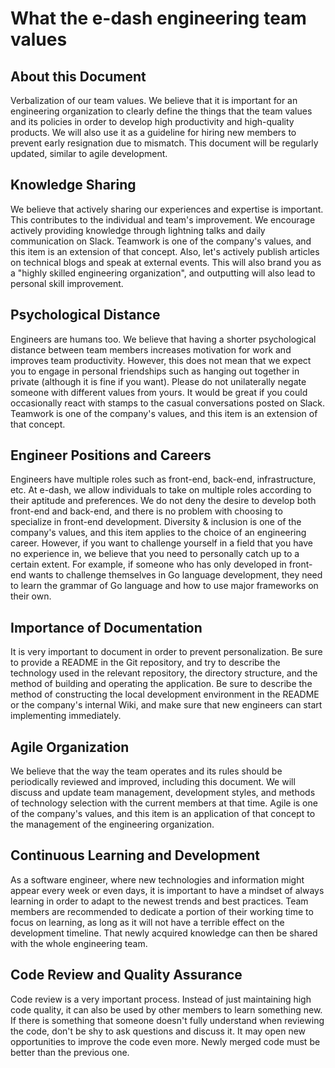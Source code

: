 # What the e-dash engineering team values

## About this Document
Verbalization of our team values. We believe that it is important for an engineering organization to clearly define the things that the team values and its policies in order to develop high productivity and high-quality products. We will also use it as a guideline for hiring new members to prevent early resignation due to mismatch.
This document will be regularly updated, similar to agile development.

## Knowledge Sharing
We believe that actively sharing our experiences and expertise is important. This contributes to the individual and team's improvement. We encourage actively providing knowledge through lightning talks and daily communication on Slack. Teamwork is one of the company's values, and this item is an extension of that concept. Also, let's actively publish articles on technical blogs and speak at external events. This will also brand you as a "highly skilled engineering organization", and outputting will also lead to personal skill improvement.

## Psychological Distance
Engineers are humans too. We believe that having a shorter psychological distance between team members increases motivation for work and improves team productivity. However, this does not mean that we expect you to engage in personal friendships such as hanging out together in private (although it is fine if you want). Please do not unilaterally negate someone with different values from yours. It would be great if you could occasionally react with stamps to the casual conversations posted on Slack. Teamwork is one of the company's values, and this item is an extension of that concept.

## Engineer Positions and Careers
Engineers have multiple roles such as front-end, back-end, infrastructure, etc. At e-dash, we allow individuals to take on multiple roles according to their aptitude and preferences. We do not deny the desire to develop both front-end and back-end, and there is no problem with choosing to specialize in front-end development. Diversity & inclusion is one of the company's values, and this item applies to the choice of an engineering career.
However, if you want to challenge yourself in a field that you have no experience in, we believe that you need to personally catch up to a certain extent. For example, if someone who has only developed in front-end wants to challenge themselves in Go language development, they need to learn the grammar of Go language and how to use major frameworks on their own.

## Importance of Documentation
It is very important to document in order to prevent personalization. Be sure to provide a README in the Git repository, and try to describe the technology used in the relevant repository, the directory structure, and the method of building and operating the application. Be sure to describe the method of constructing the local development environment in the README or the company's internal Wiki, and make sure that new engineers can start implementing immediately.

## Agile Organization
We believe that the way the team operates and its rules should be periodically reviewed and improved, including this document. We will discuss and update team management, development styles, and methods of technology selection with the current members at that time. Agile is one of the company's values, and this item is an application of that concept to the management of the engineering organization.

## Continuous Learning and Development
As a software engineer, where new technologies and information might appear every week or even days, it is important to have a mindset of always learning in order to adapt to the newest trends and best practices. Team members are recommended to dedicate a portion of their working time to focus on learning, as long as it will not have a terrible effect on the development timeline. That newly acquired knowledge can then be shared with the whole engineering team.

## Code Review and Quality Assurance
Code review is a very important process. Instead of just maintaining high code quality, it can also be used by other members to learn something new. If there is something that someone doesn't fully understand when reviewing the code, don't be shy to ask questions and discuss it. It may open new opportunities to improve the code even more. Newly merged code must be better than the previous one.

